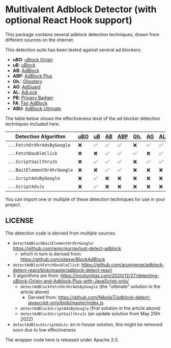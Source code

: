 # Multivalent Adblock Detector (with optional React Hook support)

This package contains several adblock detection techniques, drawn from different sources on the internet.

This detection suite has been tested against several ad blockers:
* **uBO**: [uBlock Origin](https://chrome.google.com/webstore/detail/ublock-origin/cjpalhdlnbpafiamejdnhcphjbkeiagm?hl=en)
* **uB**: [uBlock](https://chrome.google.com/webstore/detail/ublock-free-ad-blocker/epcnnfbjfcgphgdmggkamkmgojdagdnn?hl=en)
* **AB**: [AdBlock](https://chrome.google.com/webstore/detail/adblock-%E2%80%94-best-ad-blocker/gighmmpiobklfepjocnamgkkbiglidom)
* **ABP**: [AdBlock Plus](https://chrome.google.com/webstore/detail/adblock-plus-free-ad-bloc/cfhdojbkjhnklbpkdaibdccddilifddb)
* **Gh.**: [Ghostery](https://chrome.google.com/webstore/detail/ghostery-%E2%80%93-privacy-ad-blo/mlomiejdfkolichcflejclcbmpeaniij?hl=en)
* **AG**: [AdGuard](https://chrome.google.com/webstore/detail/adguard-adblocker/bgnkhhnnamicmpeenaelnjfhikgbkllg?hl=en)
* **AL**: [AdLock](https://chrome.google.com/webstore/detail/adlock-adblocker-privacy/aemffjkmgcepimloclpkecifcnipnodh?hl=en)
* **PB**: [Privacy Badger](https://chrome.google.com/webstore/detail/privacy-badger/pkehgijcmpdhfbdbbnkijodmdjhbjlgp)
* **FA**: [Fair AdBlock](https://chrome.google.com/webstore/detail/fair-adblocker/lgblnfidahcdcjddiepkckcfdhpknnjh?hl=en)
* **ABU**: [AdBlock Ultimate](https://chrome.google.com/webstore/detail/adblocker-ultimate/ohahllgiabjaoigichmmfljhkcfikeof/related?hl=en)

The table below shows the effectiveness level of the ad blocker detection techniques included here.

| Detection Algorithm  | [uBO](https://chrome.google.com/webstore/detail/ublock-origin/cjpalhdlnbpafiamejdnhcphjbkeiagm?hl=en) | [uB](https://chrome.google.com/webstore/detail/ublock-free-ad-blocker/epcnnfbjfcgphgdmggkamkmgojdagdnn?hl=en) | [AB](https://chrome.google.com/webstore/detail/adblock-%E2%80%94-best-ad-blocker/gighmmpiobklfepjocnamgkkbiglidom) | [ABP](https://chrome.google.com/webstore/detail/adblock-plus-free-ad-bloc/cfhdojbkjhnklbpkdaibdccddilifddb) | [Gh.](https://chrome.google.com/webstore/detail/ghostery-%E2%80%93-privacy-ad-blo/mlomiejdfkolichcflejclcbmpeaniij?hl=en) | [AG](https://chrome.google.com/webstore/detail/adguard-adblocker/bgnkhhnnamicmpeenaelnjfhikgbkllg?hl=en) | [AL](https://chrome.google.com/webstore/detail/adlock-adblocker-privacy/aemffjkmgcepimloclpkecifcnipnodh?hl=en) | [PB](https://chrome.google.com/webstore/detail/privacy-badger/pkehgijcmpdhfbdbbnkijodmdjhbjlgp) | [FA](https://chrome.google.com/webstore/detail/fair-adblocker/lgblnfidahcdcjddiepkckcfdhpknnjh?hl=en) | [ABU](https://chrome.google.com/webstore/detail/adblocker-ultimate/ohahllgiabjaoigichmmfljhkcfikeof/related?hl=en)
| ----------------------------- | -- | -- | -- | -- | -- | -- | -- | -- | -- | -- |
| `...FetchOrXhrAdsByGoogle`    | ❌ | ✅ | ✅ | ✅ | ❌ | ✅ | ✅ | ✅ | ❌ | ❌ |
| `...FetchDoubleClick`         | ❌ | ❌ | ✅ | ✅ | ✅ | ❌ |✅ | ✅ | ❌ | ✅ |
| `...ScriptSailthruJs`         | ❌ | ✅ | ✅ | ✅ | ❌ | ✅ | ✅ | ❌ | ❌ | ❌ |
| `...BaitElementOrXhrGoogle`   | ❌ | ❌ | ✅ | ✅ | ❌ | ❌ | ❌ | ✅ | ❌ | ❌ |
| `...ScriptAdsByGoogle`        | ❌ | ✅ | ❌ | ❌ | ❌ | ❌ | ❌ | ❌ | ❌ | ✅ |
| `...ScriptAdsJs`    | ❌ | ✅ | ❌ | ❌ | ❌ | ❌ | ❌ | ❌ | ❌ | ❌ |


You can import one or multiple of these detection techniques for use in your project.

## LICENSE
The detection code is derived from multiple sources.

* `detectAdBlockBaitElementOrXhrGoogle`: https://github.com/wmcmurray/just-detect-adblock
  * which in turn is derived from: https://github.com/sitexw/BlockAdBlock
* `detectAdBlockFetchDoubleClick`: https://github.com/aruniverse/adblock-detect-react/blob/master/adblock-detect-react
* 3 algorithms are from: https://incolumitas.com/2020/12/27/detecting-uBlock-Origin-and-Adblock-Plus-with-JavaScript-only/
  * `detectAdBlockFetchOrXhrAdsByGoogle` (the "ultimate" solution in the article above)
    * Dervied from: https://github.com/NikolaiT/adblock-detect-javascript-only/blob/master/index.js
  * `detectAdBlockScriptAdsByGoogle` (first solution in the article above)
  * `detectAdBlockScriptSailthruJs` (an update solution from May 25th 2022)
* `detectAdBlockScriptAdsJs`: an in-house solution, this might be removed soon due to low effectiveness

The wrapper code here is released under Apache 2.0.

